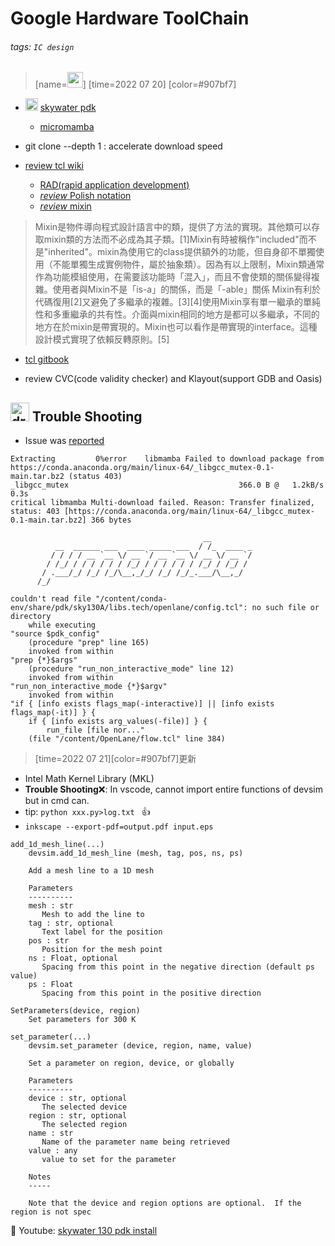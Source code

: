 #  Google Hardware ToolChain 

###### tags: `IC design`
> [name=<img src = "https://i.imgur.com/FiXNhGv.png" width ="25">] [time=2022 07 20] [color=#907bf7]



- <img src="https://i.imgur.com/IcD6vvU.png" alt="drawing" width="20"/> [skywater pdk](https://github.com/google/skywater-pdk/)
    - [micromamba](https://mamba.readthedocs.io/en/latest/user_guide/micromamba.html)

- git clone --depth 1 : accelerate download speed

- [review tcl wiki](https://zh.wikipedia.org/zh-tw/Tcl)
    - [RAD(rapid application development)](https://zh.wikipedia.org/zh-tw/%E5%BF%AB%E9%80%9F%E6%87%89%E7%94%A8%E7%A8%8B%E5%BC%8F%E9%96%8B%E7%99%BC)
    - [*review* Polish notation](https://zh.wikipedia.org/zh-tw/%E6%B3%A2%E5%85%B0%E8%A1%A8%E7%A4%BA%E6%B3%95a)
    - [*review* mixin](https://zh.wikipedia.org/zh-tw/Mixin)
> Mixin是物件導向程式設計語言中的類，提供了方法的實現。其他類可以存取mixin類的方法而不必成為其子類。[1]Mixin有時被稱作"included"而不是"inherited"。mixin為使用它的class提供額外的功能，但自身卻不單獨使用（不能單獨生成實例物件，屬於抽象類）。因為有以上限制，Mixin類通常作為功能模組使用，在需要該功能時「混入」，而且不會使類的關係變得複雜。使用者與Mixin不是「is-a」的關係，而是「-able」關係
Mixin有利於代碼復用[2]又避免了多繼承的複雜。[3][4]使用Mixin享有單一繼承的單純性和多重繼承的共有性。介面與mixin相同的地方是都可以多繼承，不同的地方在於mixin是帶實現的。Mixin也可以看作是帶實現的interface。這種設計模式實現了依賴反轉原則。[5]
- [tcl gitbook](http://tw.gitbook.net/tcl/tcl_special_variables.html)

- review CVC(code validity checker) and Klayout(support GDB and Oasis)



## <img src="https://i.imgur.com/CuLAW0m.png" alt="drawing" width="30"/> Trouble Shooting 
- Issue was [reported](https://github.com/chipsalliance/silicon-notebooks/issues/7)

```cmd=
Extracting         0%error    libmamba Failed to download package from https://conda.anaconda.org/main/linux-64/_libgcc_mutex-0.1-main.tar.bz2 (status 403)
_libgcc_mutex                                      366.0 B @   1.2kB/s  0.3s
critical libmamba Multi-download failed. Reason: Transfer finalized, status: 403 [https://conda.anaconda.org/main/linux-64/_libgcc_mutex-0.1-main.tar.bz2] 366 bytes

                                           __
          __  ______ ___  ____ _____ ___  / /_  ____ _
         / / / / __ `__ \/ __ `/ __ `__ \/ __ \/ __ `/
        / /_/ / / / / / / /_/ / / / / / / /_/ / /_/ /
       / .___/_/ /_/ /_/\__,_/_/ /_/ /_/_.___/\__,_/
      /_/
```

```cmd=
couldn't read file "/content/conda-env/share/pdk/sky130A/libs.tech/openlane/config.tcl": no such file or directory
    while executing
"source $pdk_config"
    (procedure "prep" line 165)
    invoked from within
"prep {*}$args"
    (procedure "run_non_interactive_mode" line 12)
    invoked from within
"run_non_interactive_mode {*}$argv"
    invoked from within
"if { [info exists flags_map(-interactive)] || [info exists flags_map(-it)] } {
    if { [info exists arg_values(-file)] } {
        run_file [file nor..."
    (file "/content/OpenLane/flow.tcl" line 384) 
```
> [time=2022 07 21][color=#907bf7]更新
- Intel Math Kernel Library (MKL)
- **Trouble Shooting**❌: In vscode, cannot import entire functions of devsim but in cmd can. 
- tip: ```python xxx.py>log.txt ``` :+1: 
- ```inkscape --export-pdf=output.pdf input.eps```


```bash=
add_1d_mesh_line(...)
    devsim.add_1d_mesh_line (mesh, tag, pos, ns, ps)

    Add a mesh line to a 1D mesh

    Parameters
    ----------
    mesh : str
       Mesh to add the line to
    tag : str, optional
       Text label for the position
    pos : str
       Position for the mesh point
    ns : Float, optional
       Spacing from this point in the negative direction (default ps value)
    ps : Float
       Spacing from this point in the positive direction
```


```bash= 
SetParameters(device, region)
    Set parameters for 300 K
```

```bash=
set_parameter(...)
    devsim.set_parameter (device, region, name, value)

    Set a parameter on region, device, or globally

    Parameters
    ----------
    device : str, optional
       The selected device
    region : str, optional
       The selected region
    name : str
       Name of the parameter name being retrieved
    value : any
       value to set for the parameter

    Notes
    -----

    Note that the device and region options are optional.  If the region is not spec
```

🎥 Youtube: [skywater 130 pdk install](https://www.youtube.com/watch?v=KgBLByOkJxA) 